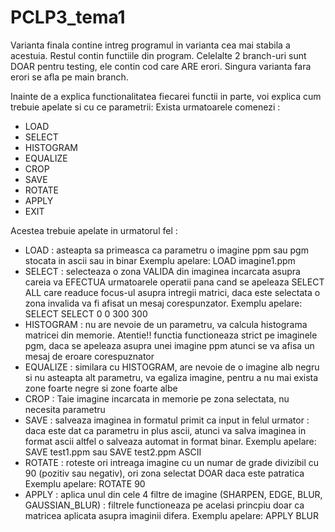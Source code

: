 # PCLP3_tema1
Varianta finala contine intreg programul in varianta cea mai stabila a acestuia. Restul contin functiile din program.
Celelalte 2 branch-uri sunt DOAR pentru testing, ele contin cod care ARE erori. Singura varianta fara erori se afla pe main branch.

Inainte de a explica functionalitatea fiecarei functii in parte, voi explica cum trebuie apelate si cu ce parametrii:
Exista urmatoarele comenezi : 
  - LOAD
  - SELECT
  - HISTOGRAM
  - EQUALIZE
  - CROP
  - SAVE
  - ROTATE
  - APPLY
  - EXIT

Acestea trebuie apelate in urmatorul fel : 
  - LOAD : asteapta sa primeasca ca parametru o imagine ppm sau pgm stocata in ascii sau in binar
    Exemplu apelare: LOAD imagine1.ppm
  - SELECT : selecteaza o zona VALIDA din imaginea incarcata asupra careia va EFECTUA urmatoarele operatii
 pana cand se apeleaza SELECT ALL care readuce focus-ul asupra intregii matrici, daca este selectata o zona
 invalida va fi afisat un mesaj corespunzator.
    Exemplu apelare: SELECT SELECT 0 0 300 300
  - HISTOGRAM : nu are nevoie de un parametru, va calcula histograma matricei din memorie. Atentie!!
functia functioneaza strict pe imaginele pgm, daca se apeleaza asupra unei imagine ppm atunci se va afisa
un mesaj de eroare corespuznator
  - EQUALIZE : similara cu HISTOGRAM, are nevoie de o imagine alb negru si nu asteapta alt parametru, va egaliza
imagine, pentru a nu mai exista zone foarte negre si zone foarte albe
  - CROP : Taie imagine incarcata in memorie pe zona selectata, nu necesita parametru
  - SAVE : salveaza imaginea in formatul primit ca input in felul urmator : daca este dat ca parametru in plus
 ascii, atunci va salva imaginea in format ascii altfel o salveaza automat in format binar.
   Exemplu apelare: SAVE test1.ppm sau SAVE test2.ppm ASCII
  - ROTATE : roteste ori intreaga imagine cu un numar de grade divizibil cu 90 (pozitiv sau negativ), ori zona selectat DOAR daca este
  patratica
   Exemplu apelare: ROTATE 90
  - APPLY : aplica unul din cele 4 filtre de imagine (SHARPEN, EDGE, BLUR, GAUSSIAN_BLUR) : filtrele functioneaza pe acelasi princpiu doar
  ca matricea aplicata asupra imaginii difera.
   Exemplu apelare: APPLY BLUR

